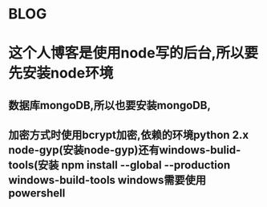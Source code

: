 # BLOG
# 这个人博客是使用node写的后台,所以要先安装node环境
 ## 数据库mongoDB,所以也要安装mongoDB,
 ## 加密方式时使用bcrypt加密,依赖的环境python 2.x node-gyp(安装node-gyp)还有windows-bulid-tools(安装 npm install --global --production windows-build-tools windows需要使用powershell
